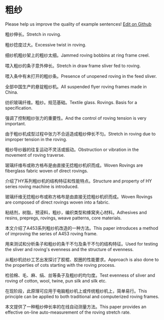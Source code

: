 # 粗纱

Please help us improve the quality of example sentences! [Edit on Github](https://github.com/jiyushe/jiyu-example-sentence-source/blob/main/chinese/cusha.md)

<p><span class="chinese">粗纱伸长。</span><span class="english">Stretch in roving.</span></p>

<p><span class="chinese">粗纱捻度过大。</span><span class="english">Excessive twist in roving.</span></p>

<p><span class="chinese">细纱机粗纱架上的粗纱太细。</span><span class="english">Jammed roving bobbins at ring frame creel.</span></p>

<p><span class="chinese">喂入粗纱的条子意外伸长。</span><span class="english">Stretch in draw frame sliver fed to roving.</span></p>

<p><span class="chinese">喂入条中有未打开的粗纱条。</span><span class="english">Presence of unopened roving in the feed sliver.</span></p>

<p><span class="chinese">全部中国生产的悬锭粗纱机。</span><span class="english">All suspended flyer roving frames made in China.</span></p>

<p><span class="chinese">纺织玻璃纤维。粗纱。规范基础。</span><span class="english">Textile glass. Rovings. Basis for a specification.</span></p>

<p><span class="chinese">强调了控制粗纱张力的重要性。</span><span class="english">And the control of roving tension is very important.</span></p>

<p><span class="chinese">由于粗纱机成型过程中张力不合适造成粗纱伸长不匀。</span><span class="english">Stretch in roving due to improper tension in the roving.</span></p>

<p><span class="chinese">粗纱导纱器的往复运动不灵活或振动。</span><span class="english">Obstruction or vibration in the movement of roving traverse.</span></p>

<p><span class="chinese">玻璃纤维布或称方格布是由直接无捻粗纱机织而成。</span><span class="english">Woven Rovings are fiberglass fabric woven of direct rovings.</span></p>

<p><span class="chinese">介绍了HY系列粗纱机的结构特征和性能特点。</span><span class="english">Structure and property of HY series roving machine is introduced.</span></p>

<p><span class="chinese">玻璃纤维无捻粗纱布或称方格布是由直接无捻粗纱机织而成。</span><span class="english">Woven Rovings are composed of direct rovings woven into a fabric.</span></p>

<p><span class="chinese">粘结剂，树脂，预浸料，粗纱，编织类型和蜂窝夹心材料。</span><span class="english">Adhesives and resins, prepregs, rovings, weave patterns, core materials.</span></p>

<p><span class="chinese">本文介绍了A453系列粗纱机改造的一种方法。</span><span class="english">This paper introduces a method of improving the series of A453 roving frame.</span></p>

<p><span class="chinese">用来测试和分析条子和粗纱的条干不匀及条干不匀的结构特征。</span><span class="english">Used for testing the sliver and roving's evenness and the structure of evenness.</span></p>

<p><span class="chinese">从粗纱机纺纱工艺出发探讨了胶棍、胶圈的性能要求。</span><span class="english">Approach is also done to the properties of cots starting with the roving process.</span></p>

<p><span class="chinese">检验棉、毛、麻、绢、丝等条子及粗纱的均匀度。</span><span class="english">Test evenness of sliver and roving of cotton, wool, twine, pun silk and silk etc.</span></p>

<p><span class="chinese">在现阶段，此原理可应用于电脑粗纱机上或传统粗纱机上，简单易行。</span><span class="english">This principle can be applied to both traditional and computerized roving frames.</span></p>

<p><span class="chinese">本文提供了一种粗纱伸长率的在线自动测量方法。</span><span class="english">This paper provides an effective on-line auto-measurement of the roving stretch rate.</span></p>

